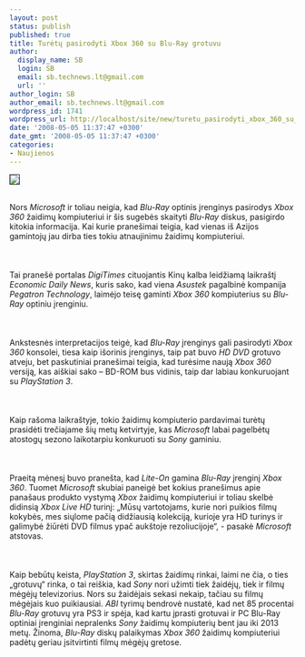 ```yaml
---
layout: post
status: publish
published: true
title: Turėtų pasirodyti Xbox 360 su Blu-Ray grotuvu
author:
  display_name: SB
  login: SB
  email: sb.technews.lt@gmail.com
  url: ''
author_login: SB
author_email: sb.technews.lt@gmail.com
wordpress_id: 1741
wordpress_url: http://localhost/site/new/turetu_pasirodyti_xbox_360_su_blu_ray_grotuvu/
date: '2008-05-05 11:37:47 +0300'
date_gmt: '2008-05-05 11:37:47 +0300'
categories:
- Naujienos
---
```

<div class="imgright"><img src="http://img440.imageshack.us/img440/752/xbox360oz6.png" border="1"></div>
<p><br>Nors <i>Microsoft</i> ir toliau neigia, kad <i>Blu-Ray</i> optinis įrenginys pasirodys <i>Xbox 360</i> žaidimų kompiuteriui ir šis sugebės skaityti <i>Blu-Ray</i> diskus, pasigirdo kitokia informacija. Kai kurie pranešimai teigia, kad vienas iš Azijos gamintojų jau dirba ties tokiu atnaujinimu žaidimų kompiuteriui.<br />
<br><br />
<br>Tai pranešė portalas <i>DigiTimes</i> cituojantis Kinų kalba leidžiamą laikraštį <i>Economic Daily News</i>, kuris sako, kad viena <i>Asustek</i> pagalbinė kompanija <i>Pegatron Technology</i>, laimėjo teisę gaminti <i>Xbox 360</i> kompiuterius su <i>Blu-Ray</i> optiniu įrenginiu.<br />
<br><br />
<br>Ankstesnės interpretacijos teigė, kad <i>Blu-Ray</i> įrenginys gali pasirodyti <i>Xbox 360</i> konsolei, tiesa kaip išorinis įrenginys, taip pat buvo <i>HD DVD</i> grotuvo atveju, bet paskutiniai pranešimai teigia, kad turėsime naują <i>Xbox 360</i> versiją, kas aiškiai sako – BD-ROM bus vidinis, taip dar labiau konkuruojant su <i>PlayStation 3</i>.<br />
<br><br />
<br>Kaip rašoma laikraštyje, tokio žaidimų kompiuterio pardavimai turėtų prasidėti trečiajame šių metų ketvirtyje, kas <i>Microsoft</i> labai pagelbėtų atostogų sezono laikotarpiu konkuruoti su <i>Sony</i> gaminiu.<br />
<br><br />
<br>Praeitą mėnesį buvo pranešta, kad <i>Lite-On</i> gamina <i>Blu-Ray</i> įrenginį <i>Xbox 360</i>. Tuomet <i>Microsoft</i> skubiai paneigė bet kokius pranešimus apie panašaus produkto vystymą <i>Xbox</i> žaidimų kompiuteriui ir toliau skelbė didinsią <i>Xbox Live HD</i> turinį: „Mūsų vartotojams, kurie nori puikios filmų kokybės, mes siųlome pačią didžiausią kolekciją, kurioje yra HD turinys ir galimybė žiūrėti DVD filmus ypač aukštoje rezoliucijoje“, - pasakė <i>Microsoft</i> atstovas.<br />
<br><br />
<br>Kaip bebūtų keista, <i>PlayStation 3</i>, skirtas žaidimų rinkai, laimi ne čia, o ties „grotuvų“ rinka, o tai reiškia, kad <i>Sony</i> nori užimti tiek žaidėjų, tiek ir filmų mėgėjų televizorius. Nors su žaidėjais sekasi nekaip, tačiau su filmų mėgėjais kuo puikiausiai. <i>ABI</i> tyrimų bendrovė nustatė, kad net 85 procentai <i>Blu-Ray</i> grotuvų yra PS3 ir spėja, kad kartu įprasti grotuvai ir PC Blu-Ray optiniai įrenginiai nepralenks <i>Sony</i> žaidimų kompiuterių bent jau iki 2013 metų. Žinoma, <i>Blu-Ray</i> diskų palaikymas <i>Xbox 360</i> žaidimų kompiuteriui padėtų geriau įsitvirtinti filmų mėgėjų gretose.</p>
